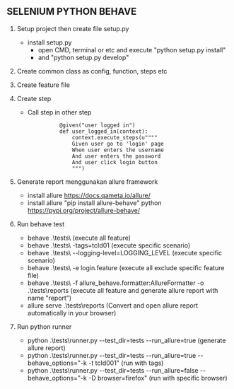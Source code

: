 ## SELENIUM PYTHON BEHAVE
1. Setup project then create file setup.py
   - install setup.py
     - open CMD, terminal or etc and execute "python setup.py install"
     - and "python setup.py develop"

2. Create common class as config, function, steps etc
3. Create feature file
4. Create step
    - Call step in other step
   
                    @given("user logged in") 
                    def user_logged_in(context):
                        context.execute_steps(u""""
                        Given user go to 'login' page
                        When user enters the username
                        And user enters the password
                        And user click login button
                        """)

5. Generate report menggunakan allure framework
	- install allure https://docs.qameta.io/allure/
	- install allure "pip install allure-behave" python https://pypi.org/project/allure-behave/ 

6. Run behave test
	- behave .\tests\ (execute all feature)
	- behave .\tests\ -tags=tcId01 (execute specific scenario)
	- behave .\tests\ --logging-level=LOGGING_LEVEL (execute specific scenario)
    - behave .\tests\ -e login.feature (execute all exclude specific feature file)
	- behave .\tests\ -f allure_behave.formatter:AllureFormatter -o .\tests\reports  (execute all feature and generate allure report with name "report")
    - allure serve .\tests\reports (Convert and open allure report automatically in your browser)

6. Run python runner
	- python .\tests\runner.py --test_dir=tests --run_allure=true (generate allure report)
    - python .\tests\runner.py --test_dir=tests --run_allure=true --behave_options="-k -t tcId001" (run with tags)
    - python .\tests\runner.py --test_dir=tests --run_allure=false --behave_options="-k -D browser=firefox"  (run with specific browser)